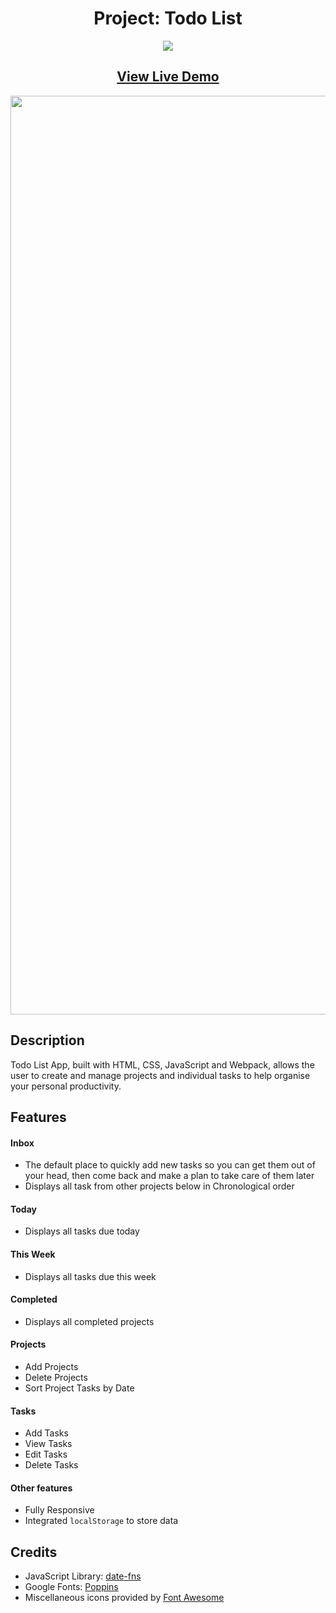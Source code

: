 <div align=center>
  <h1>Project: Todo List</h1>
  <a href="https://skillicons.dev">
    <img src="https://skillicons.dev/icons?i=html,css,js,webpack" />
  </a>
</div>

<div align=center>
  <h2><a href="https://www.mikeson.me/todo-list/"><strong>View Live Demo</strong></a></h2>

<img width="1470" alt="Screenshot 2022-10-27 at 16 43 04" src="https://user-images.githubusercontent.com/109072086/198336387-b3d8bc86-b82a-4985-934a-4b8b604f8cfb.png">

  
  
</div>


## Description
Todo List App, built with HTML, CSS, JavaScript and Webpack, allows the user to create and manage projects and individual tasks to help organise your personal productivity. 

## Features
#### Inbox
  - The default place to quickly add new tasks so you can get them out of your head, then come back and make a plan to take care of them later
  - Displays all task from other projects below in Chronological order
#### Today
  - Displays all tasks due today
#### This Week
  - Displays all tasks due this week
#### Completed
  - Displays all completed projects
#### Projects
  - Add Projects
  - Delete Projects
  - Sort Project Tasks by Date
#### Tasks
- Add Tasks
- View Tasks
- Edit Tasks
- Delete Tasks

#### Other features
- Fully Responsive
- Integrated ``localStorage`` to store data

## Credits
- JavaScript Library: [date-fns](https://date-fns.org/)
- Google Fonts: [Poppins](https://fonts.google.com/specimen/Poppins)
- Miscellaneous icons provided by [Font Awesome](https://fontawesome.com/)
